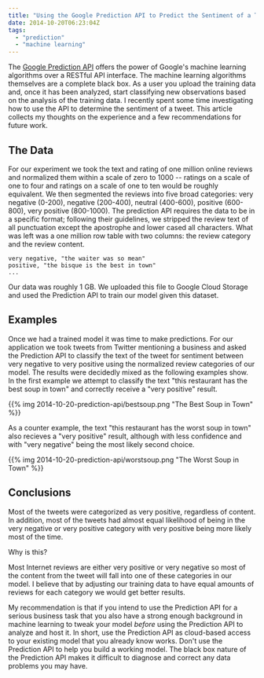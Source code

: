 ```yaml
---
title: "Using the Google Prediction API to Predict the Sentiment of a Tweet"
date: 2014-10-20T06:23:04Z
tags: 
  - "prediction"
  - "machine learning"
---
```


The [Google Prediction API](https://cloud.google.com/prediction/) offers the
power of Google's machine learning algorithms over a RESTful API interface. The
machine learning algorithms themselves are a complete black box. As a user you
upload the training data and, once it has been analyzed, start classifying new
observations based on the analysis of the training data. I recently spent some
time investigating how to use the API to determine the sentiment of a tweet.
This article collects my thoughts on the experience and a few recommendations
for future work.

<!--more-->

## The Data

For our experiment we took the text and rating of one million online reviews and
normalized them within a scale of zero to 1000 -- ratings on a scale of one to
four and ratings on a scale of one to ten would be roughly equivalent. We then
segmented the reviews into five broad categories: very negative (0-200),
negative (200-400), neutral (400-600), positive (600-800), very
positive (800-1000). The prediction API requires the data to be in a
specific format; following their guidelines, we stripped the review
text of all punctuation except the apostrophe and lower
cased all characters. What was left was a one million row table with
two columns: the review category and the review content.

```
very negative, "the waiter was so mean"
positive, "the bisque is the best in town"
...
```

Our data was roughly 1 GB. We uploaded this file to Google Cloud Storage
and used the Prediction API to train our model given this dataset.

## Examples

Once we had a trained model it was time to make predictions. For our application
we took tweets from Twitter mentioning a business and asked the Prediction API
to classify the text of the tweet for sentiment between very negative to very
positive using the normalized review categories of our model. The results were
decidedly mixed as the following examples show. In the first example we attempt
to classify the text "this restaurant has the best soup in town" and correctly
receive a "very positive" result.

{{% img 2014-10-20-prediction-api/bestsoup.png "The Best Soup in Town" %}}

As a counter example, the text "this restaurant has the worst soup in town" also
recieves a "very positive" result, although with less confidence and with "very
negative" being the most likely second choice.

{{% img 2014-10-20-prediction-api/worstsoup.png "The Worst Soup in Town" %}}

## Conclusions

Most of the tweets were categorized as very positive, regardless of content. In
addition, most of the tweets had almost equal likelihood of being in the very
negative or very positive category with very positive being more likely most of
the time. 

Why is this?

Most Internet reviews are either very positive or very negative so most of the
content from the tweet will fall into one of these categories in our model. I
believe that by adjusting our training data to have equal amounts of reviews for
each category we would get better results. 

My recommendation is that if you intend to use the Prediction API for a serious
business task that you also have a strong enough background in machine learning
to tweak your model *before* using the Prediction API to analyze and host it. In
short, use the Prediction API as cloud-based access to your existing model that
you already know works. Don't use the Prediction API to help you build a working
model. The black box nature of the Prediction API makes it difficult to diagnose
and correct any data problems you may have.
